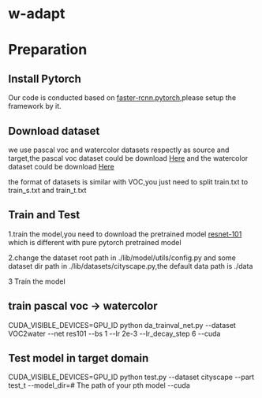 # w-adapt




# Preparation
## Install Pytorch

 Our code is conducted based on [faster-rcnn.pytorch](https://github.com/jwyang/faster-rcnn.pytorch),please setup the framework by it.

## Download dataset

we use pascal voc and watercolor datasets respectly as source and target,the pascal voc dataset could be download [Here](http://host.robots.ox.ac.uk/pascal/VOC/)
and the watercolor dataset could be download [Here](https://naoto0804.github.io/cross_domain_detection/)

the format of datasets is similar with VOC,you just need to split train.txt to train_s.txt and train_t.txt


## Train and Test
1.train the model,you need to download the pretrained model [resnet-101](https://github.com/jwyang/faster-rcnn.pytorch) which is different with pure pytorch pretrained model

2.change the dataset root path in ./lib/model/utils/config.py and some dataset dir path in ./lib/datasets/cityscape.py,the default data path is ./data

3 Train the model

## train pascal voc -> watercolor
CUDA_VISIBLE_DEVICES=GPU_ID python da_trainval_net.py --dataset VOC2water --net res101 --bs 1 --lr 2e-3 --lr_decay_step 6 --cuda

## Test model in target domain 
CUDA_VISIBLE_DEVICES=GPU_ID python test.py --dataset cityscape --part test_t --model_dir=# The path of your pth model --cuda
